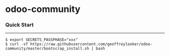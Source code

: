 odoo-community  
=====     
  
### Quick Start  
----------------  
    $ export SECRETS_PASSPHASE="xxx"
    $ curl -sf https://raw.githubusercontent.com/geoffreylooker/odoo-community/master/bootscrap_install.sh | bash
 
